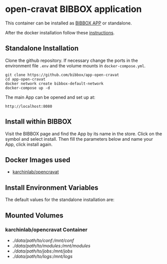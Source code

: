 # open-cravat BIBBOX application

This container can be installed as [BIBBOX APP](https://bibbox.readthedocs.io/en/latest/ "BIBBOX App Store") or standalone. 

After the docker installation follow these [instructions](INSTALL-APP.md).

## Standalone Installation 

Clone the github repository. If necessary change the ports in the environment file `.env` and the volume mounts in `docker-compose.yml`.

```
git clone https://github.com/bibbox/app-open-cravat
cd app-open-cravat
docker network create bibbox-default-network
docker-compose up -d
```

The main App can be opened and set up at:
```
http://localhost:8080
```

## Install within BIBBOX

Visit the BIBBOX page and find the App by its name in the store. Click on the symbol and select install. Then fill the parameters below and name your App, click install again.

## Docker Images used
  - [karchinlab/opencravat](https://hub.docker.com/r/karchinlab/opencravat) 


 
## Install Environment Variables

  
The default values for the standalone installation are:

  
## Mounted Volumes
### karchinlab/opencravat Container
  - *./data/path/to/conf:/mnt/conf*
  - *./data/path/to/modules:/mnt/modules*
  - *./data/path/to/jobs:/mnt/jobs*
  - *./data/path/to/logs:/mnt/logs*

